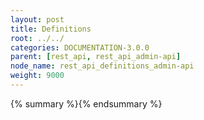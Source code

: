 ```yaml
---
layout: post
title: Definitions
root: ../../
categories: DOCUMENTATION-3.0.0
parent: [rest_api, rest_api_admin-api]
node_name: rest_api_definitions_admin-api
weight: 9000
---
```


{% summary %}{% endsummary %}

